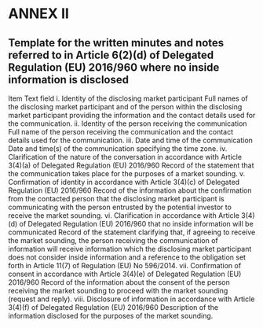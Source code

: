 # ANNEX II

## Template for the written minutes and notes referred to in Article 6(2)(d) of Delegated Regulation (EU) 2016/960 where no inside information is disclosed

Item Text field i. Identity of the disclosing market participant Full names of the disclosing market participant and of the person within the disclosing market participant providing the information and the contact details used for the communication. ii. Identity of the person receiving the communication Full name of the person receiving the communication and the contact details used for the communication. iii. Date and time of the communication Date and time(s) of the communication specifying the time zone. iv. Clarification of the nature of the conversation in accordance with Article 3(4)(a) of Delegated Regulation (EU) 2016/960 Record of the statement that the communication takes place for the purposes of a market sounding. v. Confirmation of identity in accordance with Article 3(4)(c) of Delegated Regulation (EU) 2016/960 Record of the information about the confirmation from the contacted person that the disclosing market participant is communicating with the person entrusted by the potential investor to receive the market sounding. vi. Clarification in accordance with Article 3(4)(d) of Delegated Regulation (EU) 2016/960 that no inside information will be communicated Record of the statement clarifying that, if agreeing to receive the market sounding, the person receiving the communication of information will receive information which the disclosing market participant does not consider inside information and a reference to the obligation set forth in Article 11(7) of Regulation (EU) No 596/2014. vii. Confirmation of consent in accordance with Article 3(4)(e) of Delegated Regulation (EU) 2016/960 Record of the information about the consent of the person receiving the market sounding to proceed with the market sounding (request and reply). viii. Disclosure of information in accordance with Article 3(4)(f) of Delegated Regulation (EU) 2016/960 Description of the information disclosed for the purposes of the market sounding.

